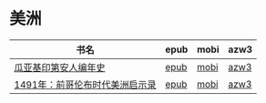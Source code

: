# 美洲

| 书名 | epub | mobi | azw3 |
| --- | --- | --- | --- |
| [瓜亚基印第安人编年史](http://ct.dalanmei.com/f/31084289-575318911-0e82e9) | [epub](http://ct.dalanmei.com/f/31084289-575318911-0e82e9) | [mobi](http://ct.dalanmei.com/f/31084289-574812862-f5e499) | [azw3](http://ct.dalanmei.com/f/31084289-575292666-3d8969) |
| [1491年：前哥伦布时代美洲启示录](http://ct.dalanmei.com/f/31084289-571781089-845ee3) | [epub](http://ct.dalanmei.com/f/31084289-571781089-845ee3) | [mobi](http://ct.dalanmei.com/f/31084289-571526259-b8174f) | [azw3](http://ct.dalanmei.com/f/31084289-571880922-978b78) |
